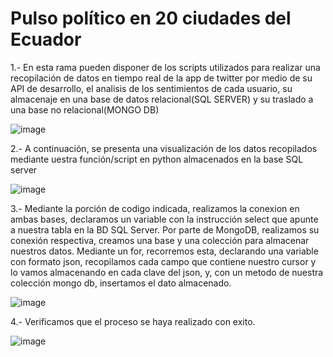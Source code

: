 # Pulso político en 20 ciudades del Ecuador
1.- En esta rama pueden disponer de los scripts utilizados para realizar una recopilación de datos en tiempo real de la app de twitter por medio de su API de desarrollo, 
el analisis de los sentimientos de cada usuario, su almacenaje en una base de datos relacional(SQL SERVER) y su traslado a una base no relacional(MONGO DB)

![image](https://user-images.githubusercontent.com/74626067/156849886-4c309ae1-31bc-49be-9a6c-7255a7709245.png)

2.- A continuación, se presenta una visualización de los datos recopilados mediante uestra función/script en python almacenados en la base SQL server

![image](https://user-images.githubusercontent.com/74626067/156851115-3f77f7ef-07a6-447d-95ca-dd4f6bcdf91d.png)

3.- Mediante la porción de codigo indicada, realizamos la conexion en ambas bases, declaramos un variable con la instrucción
select que apunte a nuestra tabla en la BD SQL Server. Por parte de MongoDB, realizamos su conexión respectiva, creamos una base y una colección para almacenar nuestros datos. Mediante un for, recorremos esta, declarando una variable con formato json, recopilamos cada campo que contiene nuestro
cursor y lo vamos almacenando en cada clave del json, y, con un metodo de nuestra colección mongo db, insertamos el dato almacenado.

![image](https://user-images.githubusercontent.com/74626067/156852266-e536cb2f-2f31-489a-9e54-78ee00a2128b.png)

4.- Verificamos que el proceso se haya realizado con exito.

![image](https://user-images.githubusercontent.com/74626067/156852602-63f51af8-2608-45a9-9717-23dbe12dbe20.png)

